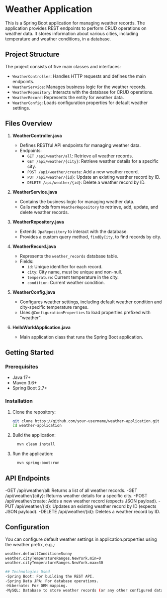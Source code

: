 # Weather Application

This is a Spring Boot application for managing weather records. The application provides REST endpoints to perform CRUD operations on weather data. It stores information about various cities, including temperature and weather conditions, in a database.

## Project Structure

The project consists of five main classes and interfaces:

- `WeatherController`: Handles HTTP requests and defines the main endpoints.
- `WeatherService`: Manages business logic for the weather records.
- `WeatherRepository`: Interacts with the database for CRUD operations.
- `WeatherRecord`: Represents the entity for weather data.
- `WeatherConfig`: Loads configuration properties for default weather settings.

## Files Overview

1. **WeatherController.java**
   - Defines RESTful API endpoints for managing weather data.
   - Endpoints:
     - `GET /api/weather/all`: Retrieve all weather records.
     - `GET /api/weather/{city}`: Retrieve weather details for a specific city.
     - `POST /api/weather/create`: Add a new weather record.
     - `PUT /api/weather/{id}`: Update an existing weather record by ID.
     - `DELETE /api/weather/{id}`: Delete a weather record by ID.
   
2. **WeatherService.java**
   - Contains the business logic for managing weather data.
   - Calls methods from `WeatherRepository` to retrieve, add, update, and delete weather records.

3. **WeatherRepository.java**
   - Extends `JpaRepository` to interact with the database.
   - Provides a custom query method, `findByCity`, to find records by city.

4. **WeatherRecord.java**
   - Represents the `weather_records` database table.
   - Fields:
     - `id`: Unique identifier for each record.
     - `city`: City name, must be unique and non-null.
     - `temperature`: Current temperature in the city.
     - `condition`: Current weather condition.

5. **WeatherConfig.java**
   - Configures weather settings, including default weather condition and city-specific temperature ranges.
   - Uses `@ConfigurationProperties` to load properties prefixed with "weather".

6. **HelloWorldApplication.java**
   - Main application class that runs the Spring Boot application.

## Getting Started

### Prerequisites

- Java 17+
- Maven 3.6+
- Spring Boot 2.7+

### Installation

1. Clone the repository:
   ```bash
   git clone https://github.com/your-username/weather-application.git
   cd weather-application
   
2. Build the application:
    ```bash
      mvn clean install
4. Run the application:
   ```bash
     mvn spring-boot:run
   
## API Endpoints
-GET /api/weather/all: Returns a list of all weather records.
-GET /api/weather/{city}: Returns weather details for a specific city.
-POST /api/weather/create: Adds a new weather record (expects JSON payload).
-PUT /api/weather/{id}: Updates an existing weather record by ID (expects JSON payload).
-DELETE /api/weather/{id}: Deletes a weather record by ID.

## Configuration
You can configure default weather settings in application.properties using the weather prefix, e.g.,:
 ```bash
 weather.defaultCondition=Sunny
 weather.cityTemperatureRanges.NewYork.min=0
 weather.cityTemperatureRanges.NewYork.max=30

## Technologies Used
-Spring Boot: For building the REST API.
-Spring Data JPA: For database operations.
-Hibernate: For ORM mapping.
-MySQL: Database to store weather records (or any other configured database).


